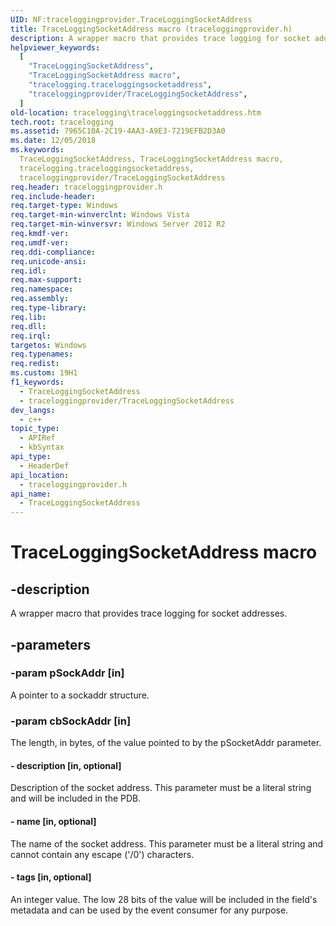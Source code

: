 ```yaml
---
UID: NF:traceloggingprovider.TraceLoggingSocketAddress
title: TraceLoggingSocketAddress macro (traceloggingprovider.h)
description: A wrapper macro that provides trace logging for socket addresses.
helpviewer_keywords:
  [
    "TraceLoggingSocketAddress",
    "TraceLoggingSocketAddress macro",
    "tracelogging.traceloggingsocketaddress",
    "traceloggingprovider/TraceLoggingSocketAddress",
  ]
old-location: tracelogging\traceloggingsocketaddress.htm
tech.root: tracelogging
ms.assetid: 7965C10A-2C19-4AA3-A9E3-7219EFB2D3A0
ms.date: 12/05/2018
ms.keywords:
  TraceLoggingSocketAddress, TraceLoggingSocketAddress macro,
  tracelogging.traceloggingsocketaddress,
  traceloggingprovider/TraceLoggingSocketAddress
req.header: traceloggingprovider.h
req.include-header:
req.target-type: Windows
req.target-min-winverclnt: Windows Vista
req.target-min-winversvr: Windows Server 2012 R2
req.kmdf-ver:
req.umdf-ver:
req.ddi-compliance:
req.unicode-ansi:
req.idl:
req.max-support:
req.namespace:
req.assembly:
req.type-library:
req.lib:
req.dll:
req.irql:
targetos: Windows
req.typenames:
req.redist:
ms.custom: 19H1
f1_keywords:
  - TraceLoggingSocketAddress
  - traceloggingprovider/TraceLoggingSocketAddress
dev_langs:
  - c++
topic_type:
  - APIRef
  - kbSyntax
api_type:
  - HeaderDef
api_location:
  - traceloggingprovider.h
api_name:
  - TraceLoggingSocketAddress
---
```


# TraceLoggingSocketAddress macro

## -description

A wrapper macro that provides trace logging for socket addresses.

## -parameters

### -param pSockAddr [in]

A pointer to a sockaddr structure.

### -param cbSockAddr [in]

The length, in bytes, of the value pointed to by the pSocketAddr parameter.

#### - description [in, optional]

Description of the socket address. This parameter must be a literal string and
will be included in the PDB.

#### - name [in, optional]

The name of the socket address. This parameter must be a literal string and
cannot contain any escape ('/0') characters.

#### - tags [in, optional]

An integer value. The low 28 bits of the value will be included in the field's
metadata and can be used by the event consumer for any purpose.
